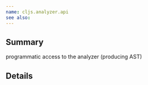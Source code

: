 ```yaml
---
name: cljs.analyzer.api
see also:
---
```


## Summary

programmatic access to the analyzer (producing AST)

## Details

